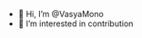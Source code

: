 - 👋 Hi, I’m @VasyaMono
- 👀 I’m interested in contribution


<!---
VasyaMono/VasyaMono is a ✨ special ✨ repository because its `README.md` (this file) appears on your GitHub profile.
You can click the Preview link to take a look at your changes.
--->
